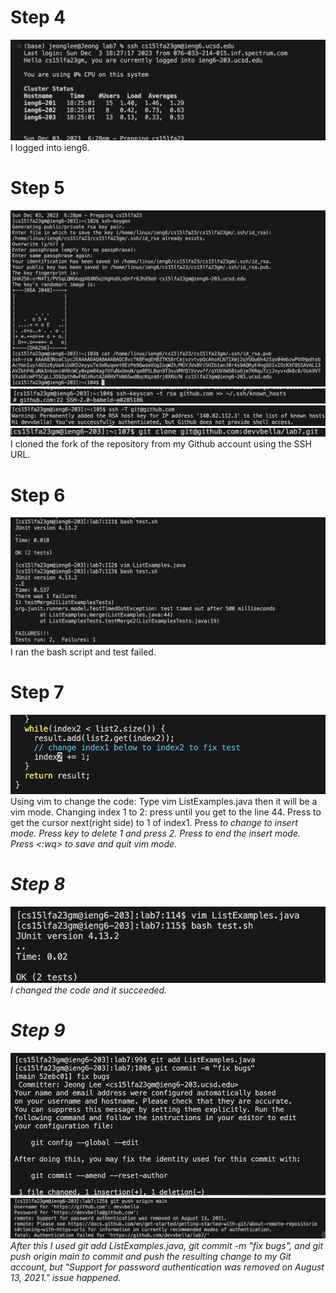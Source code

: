 # Step 4
![Image](step4.png)
I logged into ieng6.

# Step 5
![Image](step5-1.png)
![Image](step5-2.png)
![Image](step5-3.png)
![Image](step5-4.png)
I cloned the fork of the repository from my Github account using the SSH URL.

# Step 6
![Image](step6.png)
I ran the bash script and test failed.

# Step 7
![Image](step7.png)
Using vim to change the code:
Type vim ListExamples.java then it will be a vim mode.
Changing index 1 to 2: press <j> until you get to the line 44. Press <l> to get the cursor next(right side) to 1 of index1. Press <i> to change to insert mode. Press <delete> key to delete 1 and press 2. Press <esc> to end the insert mode. Press <:wq> to save and quit vim mode.

# Step 8
![Image](step8.png)
I changed the code and it succeeded.

# Step 9
![Image](step9-1.png)
![Image](step9-2.png)
After this I used git add ListExamples.java, git commit -m "fix bugs", and git push origin main to commit and push the resulting change to my Git account, but "Support for password authentication was removed on August 13, 2021." issue happened.

